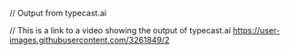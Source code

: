 // Output from typecast.ai

// This is a link to a video showing the output of typecast.ai
https://user-images.githubusercontent.com/3261849/2

